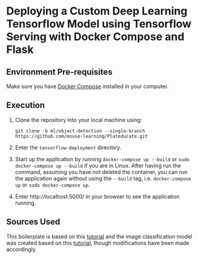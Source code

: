 # Deploying a Custom Deep Learning Tensorflow Model using Tensorflow Serving with Docker Compose and Flask

## Environment Pre-requisites

Make sure you have [Docker Compose](https://docs.docker.com/compose/install/) installed in your computer. 

## Execution

1. Clone the repository into your local machine using:

    ```git clone -b ml/object-detection --single-branch https://github.com/mouse-learning/Plateducate.git```
    
2. Enter the `tensorflow-deployment` directory.
3. Start up the application by running `docker-compose up --build` or `sudo docker-compose up --build` if you are in Linux. After having run the command, assuming you have not deleted the container, you can run the application again without using the `--build` tag, i.e. `docker-compose up` or `sudo docker-compose up`.
4. Enter http://localhost:5000/ in your browser to see the application running.
    
## Sources Used

This boilerplate is based on this [tutorial](https://towardsdatascience.com/deploying-deep-learning-models-using-tensorflow-serving-with-docker-and-flask-3b9a76ffbbda) and the image classification model was created based on this [tutorial](https://androidkt.com/tensorflow-model-for-prediction-from-scratch/), though modifications have been made accordingly.
